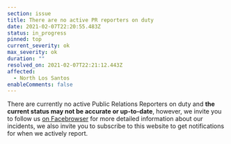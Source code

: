 ```yaml
---
section: issue
title: There are no active PR reporters on duty
date: 2021-02-07T22:20:55.483Z
status: in_progress
pinned: top
current_severity: ok
max_severity: ok
duration: ""
resolved_on: 2021-02-07T22:21:12.443Z
affected:
  - North Los Santos
enableComments: false
---
```

There are currently no active Public Relations Reporters on duty and **the current status may not be accurate or up-to-date**, however, we invite you to follow us [on Facebrowser](https://face.gta.world/pages/LSFire) for more detailed information about our incidents, we also invite you to subscribe to this website to get notifications for when we actively report.